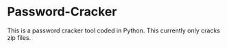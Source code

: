 # Password-Cracker
This is a password cracker tool coded in Python. This currently only cracks zip files.
